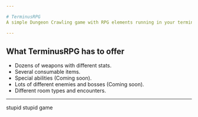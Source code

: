 ```yaml
---

# TerminusRPG
A simple Dungeon Crawling game with RPG elements running in your terminal.

---
```


## What TerminusRPG has to offer
  - Dozens of weapons with different stats.
  - Several consumable items.
  - Special abilities (Coming soon).
  - Lots of different enemies and bosses (Coming soon).
  - Different room types and encounters.
---
stupid stupid game
